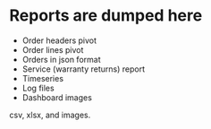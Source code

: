 # Reports are dumped here

- Order headers pivot
- Order lines pivot
- Orders in json format
- Service (warranty returns) report
- Timeseries
- Log files
- Dashboard images

csv, xlsx, and images.
